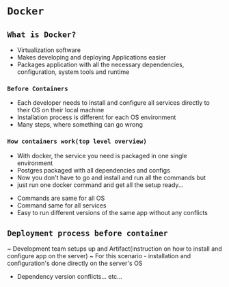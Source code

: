 
# `` Docker `` 

## `` What is Docker? ``

- Virtualization software 
- Makes developing and deploying Applications easier
- Packages application with all the necessary dependencies, configuration, system tools and runtime

### `` Before Containers ``

- Each developer needs to install and configure all services directly to their OS on their local machine
- Installation process is different for each OS environment
- Many steps, where something can go wrong

### `` How containers work(top level overview) ``

- With docker, the service you need is packaged in one single environment 
- Postgres packaged with all dependencies and configs 
- Now you don't have to go and install and run all the commands but 
- just run one docker command and get all the setup ready...
* Commands are same for all OS
* Command same for all services
* Easy to run different versions of the same app without any conflicts
  
## `` Deployment process before container ``

~ Development team setups up and Artifact(instruction on how to install and configure app on the server)
~ For this scenario - installation and configuration's done directly on the server's OS
* Dependency version conflicts... etc...
  
